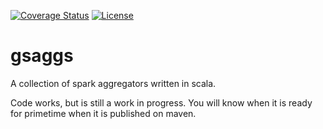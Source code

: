 [![Coverage Status](https://coveralls.io/repos/github/r0bb23/GenericSparkAggregators/badge.svg?branch=master)](https://coveralls.io/github/r0bb23/GenericSparkAggregators?branch=master)
[![License](http://img.shields.io/:license-Apache%202-blue.svg)](http://www.apache.org/licenses/LICENSE-2.0.txt)

# gsaggs
A collection of spark aggregators written in scala.

Code works, but is still a work in progress. You will know when it is ready for primetime when it is published on maven.